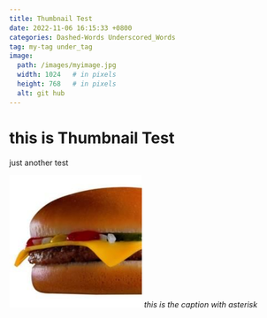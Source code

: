 ```yaml
---
title: Thumbnail Test
date: 2022-11-06 16:15:33 +0800
categories: Dashed-Words Underscored_Words
tag: my-tag under_tag
image:
  path: /images/myimage.jpg
  width: 1024   # in pixels
  height: 768   # in pixels
  alt: git hub
---
```


# this is Thumbnail Test

just another test

![this is the image description again](/images/burger.jpg)
*this is the caption with asterisk*
